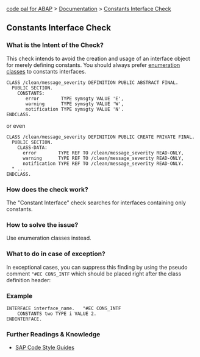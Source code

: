 [code pal for ABAP](../../README.md) > [Documentation](../check_documentation.md) > [Constants Interface Check](constants-interface.md)

## Constants Interface Check

### What is the Intent of the Check?

This check intends to avoid the creation and usage of an interface object for merely defining constants.
You should always prefer [enumeration classes](https://github.com/SAP/styleguides/blob/main/clean-abap/CleanABAP.md#prefer-enumeration-classes-to-constants-interfaces) to constants interfaces.

```abap
CLASS /clean/message_severity DEFINITION PUBLIC ABSTRACT FINAL.
  PUBLIC SECTION.
    CONSTANTS:
       error        TYPE symsgty VALUE 'E',
       warning      TYPE symsgty VALUE 'W', 
       notification TYPE symsgty VALUE 'N'.
ENDCLASS.
```
or even
```abap
CLASS /clean/message_severity DEFINITION PUBLIC CREATE PRIVATE FINAL.
  PUBLIC SECTION.
    CLASS-DATA:
      error        TYPE REF TO /clean/message_severity READ-ONLY,
      warning      TYPE REF TO /clean/message_severity READ-ONLY,
      notification TYPE REF TO /clean/message_severity READ-ONLY.
  " ...
ENDCLASS.
```

### How does the check work?

The "Constant Interface" check searches for interfaces containing only constants.

### How to solve the issue?

Use enumeration classes instead.

### What to do in case of exception?

In exceptional cases, you can suppress this finding by using the pseudo comment `"#EC CONS_INTF` which should be placed right after the class definition header:

### Example

```abap
INTERFACE interface_name.   "#EC CONS_INTF
    CONSTANTS two TYPE i VALUE 2.
ENDINTERFACE.
```

### Further Readings & Knowledge

* [SAP Code Style Guides](https://github.com/SAP/styleguides/blob/main/clean-abap/CleanABAP.md#prefer-enumeration-classes-to-constants-interfaces)
